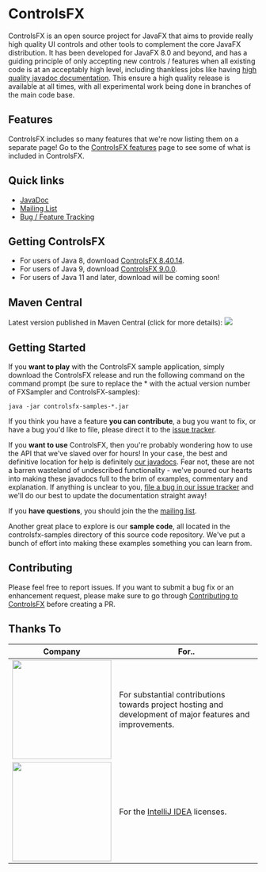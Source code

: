 ControlsFX
=====

ControlsFX is an open source project for JavaFX that aims to provide really high quality UI controls and other tools to complement the core JavaFX distribution. It has been developed for JavaFX 8.0 and beyond, and has a guiding principle of only accepting new controls / features when all existing code is at an acceptably high level, including thankless jobs like having [high quality javadoc documentation](http://docs.controlsfx.org). This ensure a high quality release is available at all times, with all experimental work being done in branches of the main code base.

## Features

ControlsFX includes so many features that we're now listing them on a separate page! Go to the <a href="http://fxexperience.com/controlsfx/features">ControlsFX features</a> page to see some of what is included in ControlsFX.

## Quick links

- [JavaDoc](http://docs.controlsfx.org)
- [Mailing List](https://groups.google.com/group/controlsfx-dev)
- [Bug / Feature Tracking](https://github.com/controlsfx/controlsfx/issues?q=is%3Aissue+is%3Aopen+sort%3Aupdated-desc)

## Getting ControlsFX

- For users of Java 8, download [ControlsFX 8.40.14](http://fxexperience.com/downloads/controlsfx-8-40-14/).
- For users of Java 9, download [ControlsFX 9.0.0](http://fxexperience.com/downloads/controlsfx-9-0-0/).
- For users of Java 11 and later, download will be coming soon!

## Maven Central

Latest version published in Maven Central (click for more details):
<a href="https://maven-badges.herokuapp.com/maven-central/org.controlsfx/controlsfx"><img src="http://img.shields.io/maven-central/v/org.controlsfx/controlsfx.svg?style=flat"></a>

## Getting Started

If you **want to play** with the ControlsFX sample application, simply download the ControlsFX release and run the following command on the command prompt (be sure to replace the * with the actual version number of FXSampler and ControlsFX-samples):

`java -jar controlsfx-samples-*.jar`

If you think you have a feature **you can contribute**, a bug you want to fix, or have a bug you'd like to file, please direct it to the [issue tracker](https://github.com/controlsfx/controlsfx/issues?q=is%3Aissue+is%3Aopen+sort%3Aupdated-desc).

If you **want to use** ControlsFX, then you're probably wondering how to use the API that we've slaved over for hours! In your case, the best and definitive location for help is definitely [our javadocs](http://docs.controlsfx.org). Fear not, these are not a barren wasteland of undescribed functionality - we've poured our hearts into making these javadocs full to the brim of examples, commentary and explanation. If anything is unclear to you, [file a bug in our issue tracker](https://github.com/controlsfx/controlsfx/issues?q=is%3Aissue+is%3Aopen+sort%3Aupdated-desc) and we'll do our best to update the documentation straight away!

If you **have questions**, you should join the the [mailing list](https://groups.google.com/group/controlsfx-dev).

Another great place to explore is our **sample code**, all located in the controlsfx-samples directory of this source code repository. We've put a bunch of effort into making these examples something you can learn from.

## Contributing

Please feel free to report issues. If you want to submit a bug fix or an enhancement request, please make sure to go through [Contributing to ControlsFX](https://github.com/controlsfx/controlsfx/wiki/Contributing-to-ControlsFX) before creating a PR.

## Thanks To

| Company              | For..                          |
|----------------------|--------------------------------|
| <a href="http://gluonhq.com"><img width="200" src="http://fxexperience.com/wp-content/uploads/2016/08/Gluon_combined_logo_vertical.png"></a>| For substantial contributions towards project hosting and development of major features and improvements.|
|<img width="200" src="http://fxexperience.com/wp-content/uploads/2013/04/jetbrains.png">| For the <a href="https://www.jetbrains.com/idea">IntelliJ IDEA</a> licenses.|
